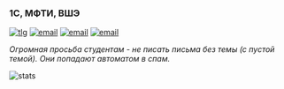 ### 1С, МФТИ, ВШЭ

[![tlg][0]](https://t.me/demist)
[![email][1]](mailto:stan@1c.ru)
[![email][2]](mailto:starichkov.nu@mipt.ru)
[![email][3]](mailto:nstarichkov@hse.ru)

*Огромная просьба студентам - не писать письма без темы (с пустой темой). Они попадают автоматом в спам.*  

![stats](https://github-readme-stats.vercel.app/api?username=demist)

[0]:https://img.shields.io/badge/telegram-%40demist-green
[1]:https://img.shields.io/badge/рабочая-stan@1c.ru-yellow
[2]:https://img.shields.io/badge/МФТИ-starichkov.nu@mipt.ru-red
[3]:https://img.shields.io/badge/ВШЭ-nstarichkov@hse.ru-blue